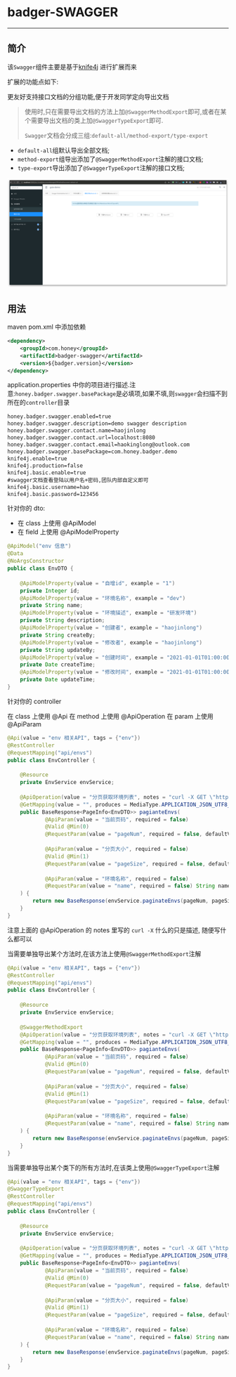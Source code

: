 # badger-SWAGGER

---
## 简介

该`Swagger`组件主要是基于[knife4j](https://doc.xiaominfo.com/) 进行扩展而来

扩展的功能点如下:

更友好支持接口文档的分组功能,便于开发同学定向导出文档

> 使用时,只在需要导出文档的方法上加`@SwaggerMethodExport`即可,或者在某个需要导出文档的类上加`@SwaggerTypeExport`即可.
> 
> `Swagger`文档会分成三组:`default-all/method-export/type-export`
> 
* `default-all`组默认导出全部文档;
* `method-export`组导出添加了`@SwaggerMethodExport`注解的接口文档;
* `type-export`导出添加了`@SwaggerTypeExport`注解的接口文档;

![img.png](docs/img.png)

## 用法

maven pom.xml 中添加依赖

```xml
<dependency>
    <groupId>com.honey</groupId>
    <artifactId>badger-swagger</artifactId>
    <version>${badger.version}</version>
</dependency>
```

application.properties 中你的项目进行描述.注意:`honey.badger.swagger.basePackage`是必填项,如果不填,则`swagger`会扫描不到所在的`controller`目录

```properties
honey.badger.swagger.enabled=true
honey.badger.swagger.description=demo swagger description
honey.badger.swagger.contact.name=haojinlong
honey.badger.swagger.contact.url=localhost:8080
honey.badger.swagger.contact.email=haokinglong@outlook.com
honey.badger.swagger.basePackage=com.honey.badger.demo
knife4j.enable=true
knife4j.production=false
knife4j.basic.enable=true
#swagger文档查看登陆以用户名+密码,团队内部自定义即可
knife4j.basic.username=hao
knife4j.basic.password=123456
```

针对你的 dto:  

* 在 class 上使用 @ApiModel
* 在 field 上使用 @ApiModelProperty

```java
@ApiModel("env 信息")
@Data
@NoArgsConstructor
public class EnvDTO {

    @ApiModelProperty(value = "自增id", example = "1")
    private Integer id;
    @ApiModelProperty(value = "环境名称", example = "dev")
    private String name;
    @ApiModelProperty(value = "环境描述", example = "研发环境")
    private String description;
    @ApiModelProperty(value = "创建者", example = "haojinlong")
    private String createBy;
    @ApiModelProperty(value = "修改者", example = "haojinlong")
    private String updateBy;
    @ApiModelProperty(value = "创建时间", example = "2021-01-01T01:00:00")
    private Date createTime;
    @ApiModelProperty(value = "修改时间", example = "2021-01-01T01:00:00")
    private Date updateTime;
}
```

针对你的 controller

在 class 上使用 @Api
在 method 上使用 @ApiOperation
在 param 上使用 @ApiParam
```java
@Api(value = "env 相关API", tags = {"env"})
@RestController
@RequestMapping("api/envs")
public class EnvController {

    @Resource
    private EnvService envService;

    @ApiOperation(value = "分页获取环境列表", notes = "curl -X GET \"http://127.0.0.1:8080/api/envs?pageNum=0&pageSize=10\" -H \"accept: application/json;charset=UTF-8\"")
    @GetMapping(value = "", produces = MediaType.APPLICATION_JSON_UTF8_VALUE)
    public BaseResponse<PageInfo<EnvDTO>> pagianteEnvs(
            @ApiParam(value = "当前页码", required = false)
            @Valid @Min(0)
            @RequestParam(value = "pageNum", required = false, defaultValue = "0") Integer pageNum,

            @ApiParam(value = "分页大小", required = false)
            @Valid @Min(1)
            @RequestParam(value = "pageSize", required = false, defaultValue = "10") Integer pageSize,

            @ApiParam(value = "环境名称", required = false)
            @RequestParam(value = "name", required = false) String name
    ) {
        return new BaseResponse(envService.paginateEnvs(pageNum, pageSize, name));
    }
}
```
注意上面的 @ApiOperation 的 notes 里写的 `curl -X` 什么的只是描述, 随便写什么都可以

当需要单独导出某个方法时,在该方法上使用`@SwaggerMethodExport`注解
```java
@Api(value = "env 相关API", tags = {"env"})
@RestController
@RequestMapping("api/envs")
public class EnvController {

    @Resource
    private EnvService envService;

    @SwaggerMethodExport
    @ApiOperation(value = "分页获取环境列表", notes = "curl -X GET \"http://127.0.0.1:8080/api/envs?pageNum=0&pageSize=10\" -H \"accept: application/json;charset=UTF-8\"")
    @GetMapping(value = "", produces = MediaType.APPLICATION_JSON_UTF8_VALUE)
    public BaseResponse<PageInfo<EnvDTO>> pagianteEnvs(
            @ApiParam(value = "当前页码", required = false)
            @Valid @Min(0)
            @RequestParam(value = "pageNum", required = false, defaultValue = "0") Integer pageNum,

            @ApiParam(value = "分页大小", required = false)
            @Valid @Min(1)
            @RequestParam(value = "pageSize", required = false, defaultValue = "10") Integer pageSize,

            @ApiParam(value = "环境名称", required = false)
            @RequestParam(value = "name", required = false) String name
    ) {
        return new BaseResponse(envService.paginateEnvs(pageNum, pageSize, name));
    }
}
```

当需要单独导出某个类下的所有方法时,在该类上使用`@SwaggerTypeExport`注解
```java
@Api(value = "env 相关API", tags = {"env"})
@SwaggerTypeExport
@RestController
@RequestMapping("api/envs")
public class EnvController {

    @Resource
    private EnvService envService;
    
    @ApiOperation(value = "分页获取环境列表", notes = "curl -X GET \"http://127.0.0.1:8080/api/envs?pageNum=0&pageSize=10\" -H \"accept: application/json;charset=UTF-8\"")
    @GetMapping(value = "", produces = MediaType.APPLICATION_JSON_UTF8_VALUE)
    public BaseResponse<PageInfo<EnvDTO>> pagianteEnvs(
            @ApiParam(value = "当前页码", required = false)
            @Valid @Min(0)
            @RequestParam(value = "pageNum", required = false, defaultValue = "0") Integer pageNum,

            @ApiParam(value = "分页大小", required = false)
            @Valid @Min(1)
            @RequestParam(value = "pageSize", required = false, defaultValue = "10") Integer pageSize,

            @ApiParam(value = "环境名称", required = false)
            @RequestParam(value = "name", required = false) String name
    ) {
        return new BaseResponse(envService.paginateEnvs(pageNum, pageSize, name));
    }
}
```

